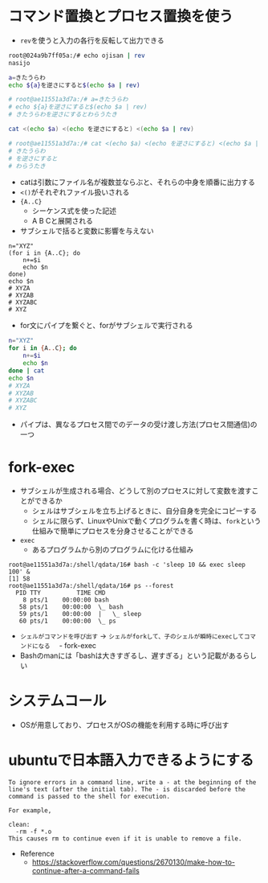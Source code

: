 # コマンド置換とプロセス置換を使う
- `rev`を使うと入力の各行を反転して出力できる
```bash
root@024a9b7ff05a:/# echo ojisan | rev
nasijo
```

```bash
a=きたうらわ
echo ${a}を逆さにすると$(echo $a | rev)

# root@ae11551a3d7a:/# a=きたうらわ
# echo ${a}を逆さにすると$(echo $a | rev)
# きたうらわを逆さにするとわらうたき

cat <(echo $a) <(echo を逆さにすると) <(echo $a | rev)

# root@ae11551a3d7a:/# cat <(echo $a) <(echo を逆さにすると) <(echo $a | rev)
# きたうらわ
# を逆さにすると
# わらうたき
```
- catは引数にファイル名が複数並ならぶと、それらの中身を順番に出力する
- `<()`がそれぞれファイル扱いされる
- `{A..C}`
    - シーケンス式を使った記述
    - A B Cと展開される
- サブシェルで括ると変数に影響を与えない
```
n="XYZ"
(for i in {A..C}; do
    n+=$i
    echo $n
done)
echo $n
# XYZA
# XYZAB
# XYZABC
# XYZ
```

- for文にパイプを繋ぐと、forがサブシェルで実行される
```bash
n="XYZ"
for i in {A..C}; do
    n+=$i
    echo $n
done | cat
echo $n
# XYZA
# XYZAB
# XYZABC
# XYZ
```
- パイプは、異なるプロセス間でのデータの受け渡し方法(プロセス間通信)の一つ

# fork-exec
- サブシェルが生成される場合、どうして別のプロセスに対して変数を渡すことができるか
    - シェルはサブシェルを立ち上げるときに、自分自身を完全にコピーする
    - シェルに限らず、LinuxやUnixで動くプログラムを書く時は、`fork`という仕組みで簡単にプロセスを分身させることができる
- `exec`
    - あるプログラムから別のプログラムに化ける仕組み
```
root@ae11551a3d7a:/shell/qdata/16# bash -c 'sleep 10 && exec sleep 100' &
[1] 58
root@ae11551a3d7a:/shell/qdata/16# ps --forest
  PID TTY          TIME CMD
    8 pts/1    00:00:00 bash
   58 pts/1    00:00:00  \_ bash
   59 pts/1    00:00:00  |   \_ sleep
   60 pts/1    00:00:00  \_ ps
```
- `シェルがコマンドを呼び出す` -> `シェルがforkして、子のシェルが瞬時にexecしてコマンドになる`
　- fork-exec
- Bashのmanには「bashは大きすぎるし、遅すぎる」という記載があるらしい

# システムコール
- OSが用意しており、プロセスがOSの機能を利用する時に呼び出す



# ubuntuで日本語入力できるようにする
```
To ignore errors in a command line, write a - at the beginning of the line's text (after the initial tab). The - is discarded before the command is passed to the shell for execution.

For example,

clean:
  -rm -f *.o
This causes rm to continue even if it is unable to remove a file.
```
- Reference
    - https://stackoverflow.com/questions/2670130/make-how-to-continue-after-a-command-fails

# 
